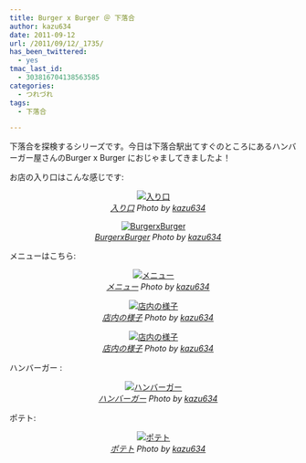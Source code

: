 ```yaml
---
title: Burger x Burger ＠ 下落合
author: kazu634
date: 2011-09-12
url: /2011/09/12/_1735/
has_been_twittered:
  - yes
tmac_last_id:
  - 303816704138563585
categories:
  - つれづれ
tags:
  - 下落合

---
```

<p style="text-align: left;">
  下落合を探検するシリーズです。今日は下落合駅出てすぐのところにあるハンバーガー屋さんのBurger x Burger におじゃましてきましたよ！
</p>

お店の入り口はこんな感じです:

<p style="text-align: center;">
<a href="http://www.flickr.com/photos/42332031%40N02/6120537450/" onclick="__gaTracker('send', 'event', 'outbound-article', 'http://www.flickr.com/photos/42332031%40N02/6120537450/', '');" title="入り口 by kazu634, on Flickr"  target="_blank"><img class="flickr_photo aligncenter" src="http://farm7.static.flickr.com/6075/6120537450_d9de4a0158.jpg" alt="入り口" /></a><br /> <cite class="flickr_photographer"><img src="http://www.flickr.com/favicon.ico" alt="" width="16" /><a href="http://www.flickr.com/photos/42332031%40N02/6120537450/" onclick="__gaTracker('send', 'event', 'outbound-article', 'http://www.flickr.com/photos/42332031%40N02/6120537450/', '入り口');">入り口</a> Photo by <a href="http://www.flickr.com/photos/42332031%40N02/" onclick="__gaTracker('send', 'event', 'outbound-article', 'http://www.flickr.com/photos/42332031%40N02/', 'kazu634');">kazu634</a></cite>
</p>

<p style="text-align: center;">
<a href="http://www.flickr.com/photos/42332031%40N02/6134398909/" onclick="__gaTracker('send', 'event', 'outbound-article', 'http://www.flickr.com/photos/42332031%40N02/6134398909/', '');" title="BurgerxBurger by kazu634, on Flickr"  target="_blank"><img class="flickr_photo aligncenter" src="http://farm7.static.flickr.com/6083/6134398909_53e3f282ff.jpg" alt="BurgerxBurger" /></a><br /> <cite class="flickr_photographer"><img src="http://www.flickr.com/favicon.ico" alt="" width="16" /><a href="http://www.flickr.com/photos/42332031%40N02/6134398909/" onclick="__gaTracker('send', 'event', 'outbound-article', 'http://www.flickr.com/photos/42332031%40N02/6134398909/', 'BurgerxBurger');">BurgerxBurger</a> Photo by <a href="http://www.flickr.com/photos/42332031%40N02/" onclick="__gaTracker('send', 'event', 'outbound-article', 'http://www.flickr.com/photos/42332031%40N02/', 'kazu634');">kazu634</a></cite>
</p>

<!--more-->

<p style="text-align: left;">
  メニューはこちら:
</p>

<p style="text-align: center;">
<a href="http://www.flickr.com/photos/42332031%40N02/6120535136/" onclick="__gaTracker('send', 'event', 'outbound-article', 'http://www.flickr.com/photos/42332031%40N02/6120535136/', '');" title="メニュー by kazu634, on Flickr"  target="_blank"><img class="flickr_photo aligncenter" src="http://farm7.static.flickr.com/6181/6120535136_0d482f914f.jpg" alt="メニュー" /></a><br /> <cite class="flickr_photographer"><img src="http://www.flickr.com/favicon.ico" alt="" width="16" /><a href="http://www.flickr.com/photos/42332031%40N02/6120535136/" onclick="__gaTracker('send', 'event', 'outbound-article', 'http://www.flickr.com/photos/42332031%40N02/6120535136/', 'メニュー');">メニュー</a> Photo by <a href="http://www.flickr.com/photos/42332031%40N02/" onclick="__gaTracker('send', 'event', 'outbound-article', 'http://www.flickr.com/photos/42332031%40N02/', 'kazu634');">kazu634</a></cite>
</p>

<p style="text-align: center;">
<a href="http://www.flickr.com/photos/42332031%40N02/6119992721/" onclick="__gaTracker('send', 'event', 'outbound-article', 'http://www.flickr.com/photos/42332031%40N02/6119992721/', '');" title="店内の様子 by kazu634, on Flickr"  target="_blank"><img class="flickr_photo aligncenter" src="http://farm7.static.flickr.com/6202/6119992721_c8a933d377.jpg" alt="店内の様子" /></a><br /> <cite class="flickr_photographer"><img src="http://www.flickr.com/favicon.ico" alt="" width="16" /><a href="http://www.flickr.com/photos/42332031%40N02/6119992721/" onclick="__gaTracker('send', 'event', 'outbound-article', 'http://www.flickr.com/photos/42332031%40N02/6119992721/', '店内の様子');">店内の様子</a> Photo by <a href="http://www.flickr.com/photos/42332031%40N02/" onclick="__gaTracker('send', 'event', 'outbound-article', 'http://www.flickr.com/photos/42332031%40N02/', 'kazu634');">kazu634</a></cite>
</p>

<p style="text-align: center;">
<a href="http://www.flickr.com/photos/42332031%40N02/6119992989/" onclick="__gaTracker('send', 'event', 'outbound-article', 'http://www.flickr.com/photos/42332031%40N02/6119992989/', '');" title="店内の様子 by kazu634, on Flickr"  target="_blank"><img class="flickr_photo aligncenter" src="http://farm7.static.flickr.com/6061/6119992989_78d77f953c.jpg" alt="店内の様子" /></a><br /> <cite class="flickr_photographer"><img src="http://www.flickr.com/favicon.ico" alt="" width="16" /><a href="http://www.flickr.com/photos/42332031%40N02/6119992989/" onclick="__gaTracker('send', 'event', 'outbound-article', 'http://www.flickr.com/photos/42332031%40N02/6119992989/', '店内の様子');">店内の様子</a> Photo by <a href="http://www.flickr.com/photos/42332031%40N02/" onclick="__gaTracker('send', 'event', 'outbound-article', 'http://www.flickr.com/photos/42332031%40N02/', 'kazu634');">kazu634</a></cite>
</p>

ハンバーガー :

<p style="text-align: center;">
<a href="http://www.flickr.com/photos/42332031%40N02/6119993279/" onclick="__gaTracker('send', 'event', 'outbound-article', 'http://www.flickr.com/photos/42332031%40N02/6119993279/', '');" title="ハンバーガー by kazu634, on Flickr"  target="_blank"><img class="flickr_photo aligncenter" src="http://farm7.static.flickr.com/6182/6119993279_a602e517f5.jpg" alt="ハンバーガー" /></a><br /> <cite class="flickr_photographer"><img src="http://www.flickr.com/favicon.ico" alt="" width="16" /><a href="http://www.flickr.com/photos/42332031%40N02/6119993279/" onclick="__gaTracker('send', 'event', 'outbound-article', 'http://www.flickr.com/photos/42332031%40N02/6119993279/', 'ハンバーガー');">ハンバーガー</a> Photo by <a href="http://www.flickr.com/photos/42332031%40N02/" onclick="__gaTracker('send', 'event', 'outbound-article', 'http://www.flickr.com/photos/42332031%40N02/', 'kazu634');">kazu634</a></cite>
</p>

ポテト:

<p style="text-align: center;">
<a href="http://www.flickr.com/photos/42332031%40N02/6120537216/" onclick="__gaTracker('send', 'event', 'outbound-article', 'http://www.flickr.com/photos/42332031%40N02/6120537216/', '');" title="ポテト by kazu634, on Flickr"  target="_blank"><img class="flickr_photo aligncenter" src="http://farm7.static.flickr.com/6077/6120537216_b0c09c828d.jpg" alt="ポテト" /></a><br /> <cite class="flickr_photographer"><img src="http://www.flickr.com/favicon.ico" alt="" width="16" /><a href="http://www.flickr.com/photos/42332031%40N02/6120537216/" onclick="__gaTracker('send', 'event', 'outbound-article', 'http://www.flickr.com/photos/42332031%40N02/6120537216/', 'ポテト');">ポテト</a> Photo by <a href="http://www.flickr.com/photos/42332031%40N02/" onclick="__gaTracker('send', 'event', 'outbound-article', 'http://www.flickr.com/photos/42332031%40N02/', 'kazu634');">kazu634</a></cite>
</p>